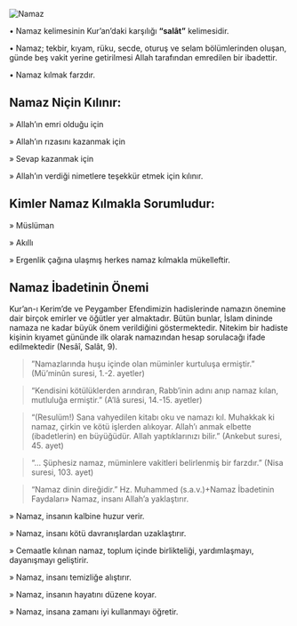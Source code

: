 [//]: # (# **Namaz İbadeti ve Namazın Önemi**)

![Namaz](resource:assets/images/praying_3858880.png)

• Namaz kelimesinin Kur’an’daki karşılığı **“salât”** kelimesidir.

• Namaz; tekbir, kıyam, rüku, secde, oturuş ve selam bölümlerinden oluşan, günde beş vakit yerine getirilmesi Allah tarafından emredilen bir ibadettir.

• Namaz kılmak farzdır.

## **Namaz Niçin Kılınır:**

» Allah’ın emri olduğu için

» Allah’ın rızasını kazanmak için

» Sevap kazanmak için

» Allah’ın verdiği nimetlere teşekkür etmek için kılınır.

## **Kimler Namaz Kılmakla Sorumludur:**

» Müslüman

» Akıllı

» Ergenlik çağına ulaşmış herkes namaz kılmakla mükelleftir.

## **Namaz İbadetinin Önemi**

Kur’an-ı Kerim’de ve Peygamber Efendimizin hadislerinde namazın önemine dair birçok emirler ve öğütler yer almaktadır. Bütün bunlar, İslam dininde namaza ne kadar büyük önem verildiğini göstermektedir. Nitekim bir hadiste kişinin kıyamet gününde ilk olarak namazından hesap sorulacağı ifade edilmektedir (Nesâî, Salât, 9).

> ”Namazlarında huşu içinde olan müminler kurtuluşa ermiştir.” (Mü’minûn suresi, 1.-2. ayetler)

> “Kendisini kötülüklerden arındıran, Rabb’inin adını anıp namaz kılan, mutluluğa ermiştir.” (A’lâ suresi, 14.-15. ayetler)

> “(Resulüm!) Sana vahyedilen kitabı oku ve namazı kıl. Muhakkak ki namaz, çirkin ve kötü işlerden alıkoyar. Allah’ı anmak elbette (ibadetlerin) en büyüğüdür. Allah yaptıklarınızı bilir.” (Ankebut suresi, 45. ayet)

> “… Şüphesiz namaz, müminlere vakitleri belirlenmiş bir farzdır.” (Nisa suresi, 103. ayet)

> “Namaz dinin direğidir.” Hz. Muhammed (s.a.v.)+Namaz İbadetinin Faydaları» Namaz, insanı Allah’a yaklaştırır.

» Namaz, insanın kalbine huzur verir.

» Namaz, insanı kötü davranışlardan uzaklaştırır.

» Cemaatle kılınan namaz, toplum içinde birlikteliği, yardımlaşmayı, dayanışmayı geliştirir.

» Namaz, insanı temizliğe alıştırır.

» Namaz, insanın hayatını düzene koyar.

» Namaz, insana zamanı iyi kullanmayı öğretir.
